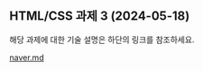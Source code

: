 ## HTML/CSS 과제 3 (2024-05-18)
해당 과제에 대한 기술 설명은 하단의 링크를 참조하세요.

[naver.md](https://github.com/JubiJung/homework-login/blob/main/naver.md)
